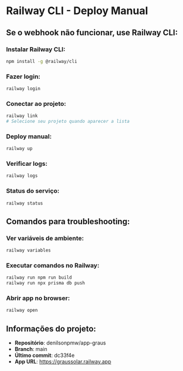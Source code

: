 # Railway CLI - Deploy Manual

## Se o webhook não funcionar, use Railway CLI:

### Instalar Railway CLI:
```bash
npm install -g @railway/cli
```

### Fazer login:
```bash
railway login
```

### Conectar ao projeto:
```bash
railway link
# Selecione seu projeto quando aparecer a lista
```

### Deploy manual:
```bash
railway up
```

### Verificar logs:
```bash
railway logs
```

### Status do serviço:
```bash
railway status
```

## Comandos para troubleshooting:

### Ver variáveis de ambiente:
```bash
railway variables
```

### Executar comandos no Railway:
```bash
railway run npm run build
railway run npx prisma db push
```

### Abrir app no browser:
```bash
railway open
```

## Informações do projeto:
- **Repositório**: denilsonpmw/app-graus
- **Branch**: main
- **Último commit**: dc33f4e
- **App URL**: https://graussolar.railway.app
